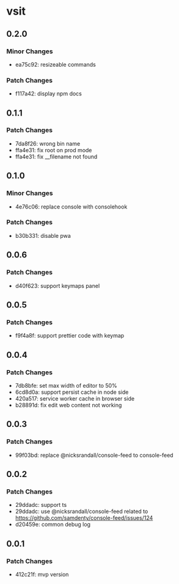 # vsit

## 0.2.0

### Minor Changes

- ea75c92: resizeable commands

### Patch Changes

- f117a42: display npm docs

## 0.1.1

### Patch Changes

- 7da8f26: wrong bin name
- ffa4e31: fix root on prod mode
- ffa4e31: fix \_\_filename not found

## 0.1.0

### Minor Changes

- 4e76c06: replace console with consolehook

### Patch Changes

- b30b331: disable pwa

## 0.0.6

### Patch Changes

- d40f623: support keymaps panel

## 0.0.5

### Patch Changes

- f9f4a8f: support prettier code with keymap

## 0.0.4

### Patch Changes

- 7db8bfe: set max width of editor to 50%
- 6cd8d0a: support persist cache in node side
- 420a517: service worker cache in browser side
- b28891d: fix edit web content not working

## 0.0.3

### Patch Changes

- 99f03bd: replace @nicksrandall/console-feed to console-feed

## 0.0.2

### Patch Changes

- 29ddadc: support ts
- 29ddadc: use @nicksrandall/console-feed related to https://github.com/samdenty/console-feed/issues/124
- d20459e: common debug log

## 0.0.1

### Patch Changes

- 412c21f: mvp version
